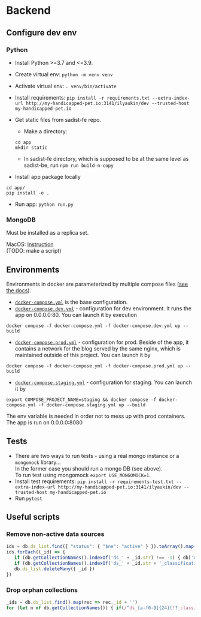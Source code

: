 # Backend

## Configure dev env

### Python

- Install Python >=3.7 and <=3.9.

- Create virtual env: `python -m venv venv`

- Activate virtual env: `. venv/bin/activate`

- Install requirements: `pip install -r requirements.txt --extra-index-url http://my-handicapped-pet.io:3141/ilyaukin/dev --trusted-host my-handicapped-pet.io`

- Get static files from sadist-fe repo.
    - Make a directory:
    ```
    cd app
    mkdir static
    ```
    - In sadist-fe directory, which is supposed to be
    at the same level as sadist-be, run `npm run build-n-copy`

- Install app package locally
```
cd app/
pip install -e .
```

- Run app: `python run.py`


### MongoDB

Must be installed as a replica set.

MacOS: [Instruction](https://medium.com/@OndrejKvasnovsky/mongodb-replica-set-on-local-macos-f5fc383b3fd6)
<br/>
(TODO: make a script)


## Environments

Environments in docker are parameterized by multiple compose files ([see the docs](https://docs.docker.com/compose/extends/)).
- [`docker-compose.yml`](docker-compose.yml) is the base configuration.
- [`docker-compose.dev.yml`](docker-compose.dev.yml) - configuration for dev environment.
It runs the app on 0.0.0.0:80.
You can launch it by execution
```shell
docker compose -f docker-compose.yml -f docker-compose.dev.yml up --build
```
- [`docker-compose.prod.yml`](docker-compose.prod.yml) - configuration for prod. Beside of the app, it contains a network
for the blog served by the same nginx, which is maintained outside of this project.
You can launch it by
```shell
docker compose -f docker-compose.yml -f docker-compose.prod.yml up --build
```
- [`docker-compose.staging.yml`](docker-compose.staging.yml) - configuration for staging.
You can launch it by
```shell
export COMPOSE_PROJECT_NAME=staging && docker compose -f docker-compose.yml -f docker-compose.staging.yml up --build
```
The env variable is needed in order not to mess up with prod containers. 
The app is run on 0.0.0.0:8080


## Tests

- There are two ways to run tests - using a real mongo instance
or a `mongomock` library... <br/>In the former case you should run a mongo
DB (see above).<br/>
To run test using mongomock `export USE_MONGOMOCK=1`.
- Install test requirements: `pip install -r requirements-test.txt --extra-index-url http://my-handicapped-pet.io:3141/ilyaukin/dev --trusted-host my-handicapped-pet.io`
- Run `pytest`


## Useful scripts

### Remove non-active data sources
```javascript
ids = db.ds_list.find({ "status": { "$ne": "active" } }).toArray().map((rec) => rec._id)
ids.forEach((_id) => {
   if (db.getCollectionNames().indexOf('ds_' + _id.str) !== -1) { db['ds_' + _id.str].drop(); }
   if (db.getCollectionNames().indexOf('ds_' + _id.str + '_classification') !== -1) { db['ds_' + _id.str + '_classification'].drop(); }
   db.ds_list.deleteMany({ _id })
})
```

### Drop orphan collections
```javascript
_ids = db.ds_list.find().map(rec => rec._id + '')
for (let n of db.getCollectionNames()) { if(/^ds_[a-f0-9]{24}(!?_classification)?$/.test(n)) { const m = _ids.find(_id => n.indexOf(_id) !== -1); if (!m) { db[n].drop() }; }  }
```
